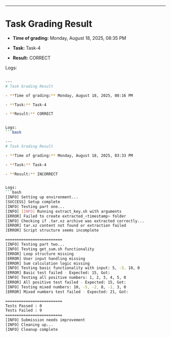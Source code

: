
---
# Task Grading Result

- **Time of grading:** Monday, August 18, 2025, 08:35 PM

- **Task:** Task-4

- **Result:** CORRECT


Logs:
```bash

---
# Task Grading Result

- **Time of grading:** Monday, August 18, 2025, 08:16 PM

- **Task:** Task-4

- **Result:** CORRECT


Logs:
```bash

---
# Task Grading Result

- **Time of grading:** Monday, August 18, 2025, 03:33 PM

- **Task:** Task-4

- **Result:** INCORRECT


Logs:
```bash
[INFO] Setting up environment...
[SUCCESS] Setup complete
[INFO] Testing part one...
[INFO] [INFO] Running extract_key.sh with arguments
[ERROR] Failed to create extracted_<timestamp> folder
[INFO] Checking if .tar.xz archive was extracted correctly...
[ERROR] tar.xz content not found or extraction failed
[ERROR] Script structure seems incomplete

=========================
[INFO] Testing part two...
[INFO] Testing get_sum.sh functionality
[ERROR] Loop structure missing
[ERROR] User input handling missing
[ERROR] Sum calculation logic missing
[INFO] Testing basic functionality with input: 5, -3, 10, 0
[ERROR] Basic test failed - Expected: 15, Got: 
[INFO] Testing all positive numbers: 1, 2, 3, 4, 5, 0
[ERROR] All positive test failed - Expected: 15, Got: 
[INFO] Testing mixed numbers: 10, -5, -2, 8, -1, 3, 0
[ERROR] Mixed numbers test failed - Expected: 21, Got: 

=========================
Tests Passed : 0
Tests Failed : 9
=========================
[INFO] Submission needs improvement
[INFO] Cleaning up...
[INFO] Cleanup complete
```
```
```
